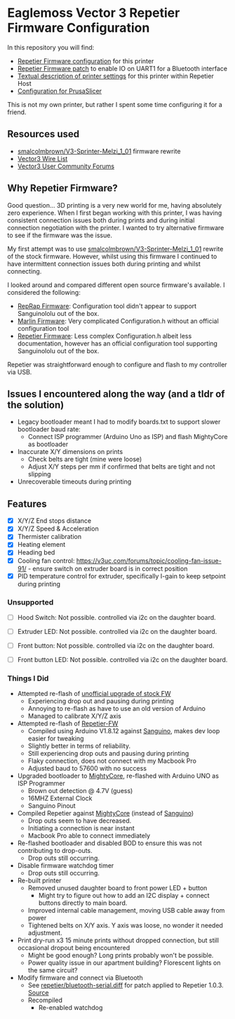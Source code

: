 # Eaglemoss Vector 3 Repetier Firmware Configuration

In this repository you will find:

* [Repetier Firmware configuration](repetier/Configuration.h) for this printer
* [Repetier Firmware patch](repetier/bluetooth-serial.diff) to enable IO on UART1 for a Bluetooth interface
* [Textual description of printer settings](Repetier-Host/printer-settings.md) for this printer within Repetier Host
* [Configuration for PrusaSlicer](PrusaSlicer/PrusaSlicer_config_bundle.ini)

This is not my own printer, but rather I spent some time configuring it for a friend.

## Resources used

* [smalcolmbrown/V3-Sprinter-Melzi_1_01](https://github.com/smalcolmbrown/V3-Sprinter-Melzi_1_01) firmware rewrite
* [Vector3 Wire List](https://v3uc.com/assets/Vector_3D_wire_list.pdf)
* [Vector3 User Community Forums](https://v3uc.com/)

## Why Repetier Firmware?

Good question... 3D printing is a very new world for me, having absolutely zero experience. When
I first began working with this printer, I was having consistent connection issues both during 
prints and during initial connection negotiation with the printer. I wanted to try alternative 
firmware to see if the firmware was the issue. 

My first attempt was to use [smalcolmbrown/V3-Sprinter-Melzi_1_01](https://github.com/smalcolmbrown/V3-Sprinter-Melzi_1_01) 
rewrite of the stock firmware. However, whilst using this firmware I continued to have intermittent 
connection issues both during printing and whilst connecting.

I looked around and compared different open source firmware's available. I considered the following:
 
* [RepRap Firmware](https://github.com/Duet3D/RepRapFirmware): Configuration tool didn't appear to
  support Sanguinololu out of the box.
* [Marlin Firmware](https://marlinfw.org/): Very complicated Configuration.h without an official 
  configuration tool
* [Repetier Firmware](https://www.repetier.com/documentation/repetier-firmware/): Less complex 
  Configuration.h albeit less documentation, however has an official configuration tool supporting 
  Sanguinololu out of the box.

Repetier was straightforward enough to configure and flash to my controller via USB.

## Issues I encountered along the way (and a tldr of the solution)

* Legacy bootloader meant I had to modify boards.txt to support slower bootloader baud rate:
    * Connect ISP programmer (Arduino Uno as ISP) and flash MightyCore as bootloader
* Inaccurate X/Y dimensions on prints
    * Check belts are tight (mine were loose)
    * Adjust X/Y steps per mm if confirmed that belts are tight and not slipping
* Unrecoverable timeouts during printing

## Features

- [x] X/Y/Z End stops distance
- [x] X/Y/Z Speed & Acceleration
- [x] Thermister calibration
- [x] Heating element
- [x] Heading bed
- [x] Cooling fan control: https://v3uc.com/forums/topic/cooling-fan-issue-91/ - ensure switch 
      on extruder board is in correct position
- [x] PID temperature control for extruder, specifically I-gain to keep setpoint during printing

### Unsupported 

- [ ] Hood Switch: Not possible. controlled via i2c on the daughter board.
- [ ] Extruder LED: Not possible. controlled via i2c on the daughter board.
- [ ] Front button: Not possible. controlled via i2c on the daughter board.
- [ ] Front button LED: Not possible. controlled via i2c on the daughter board.


### Things I Did

* Attempted re-flash of [unofficial upgrade of stock FW](https://github.com/smalcolmbrown/V3-Sprinter-Melzi_1_01)
    * Experiencing drop out and pausing during printing
    * Annoying to re-flash as have to use an old version of Arduino
    * Managed to calibrate X/Y/Z axis
* Attempted re-flash of [Repetier-FW](https://www.repetier.com/documentation/repetier-firmware/)
    * Compiled using Arduino V1.8.12 against [Sanguino](https://github.com/Lauszus/Sanguino), makes dev loop easier for tweaking
    * Slightly better in terms of reliability. 
    * Still experiencing drop outs and pausing during printing
    * Flaky connection, does not connect with my Macbook Pro
    * Adjusted baud to 57600 with no success
* Upgraded bootloader to [MightyCore](https://github.com/MCUdude/MightyCore), re-flashed with Arduino UNO as ISP Programmer
    * Brown out detection @ 4.7V (guess)
    * 16MHZ External Clock
    * Sanguino Pinout
* Compiled Repetier against [MightyCore](https://github.com/MCUdude/MightyCore) (instead of [Sanguino](https://github.com/Lauszus/Sanguino))
    * Drop outs seem to have decreased.
    * Initiating a connection is near instant
    * Macbook Pro able to connect immediately
* Re-flashed bootloader and disabled BOD to ensure this was not contributing to drop-outs.
    * Drop outs still occurring.
* Disable firmware watchdog timer
    * Drop outs still occurring.
* Re-built printer
    * Removed unused daughter board to front power LED + button
        * Might try to figure out how to add an I2C display + connect buttons directly to main board.
    * Improved internal cable management, moving USB cable away from power
    * Tightened belts on X/Y axis. Y axis was loose, no wonder it needed adjustment. 
* Print dry-run x3 15 minute prints without dropped connection, but still occasional dropout being encountered
    * Might be good enough? Long prints probably won't be possible.
    * Power quality issue in our apartment building? Florescent lights on the same circuit?
* Modify firmware and connect via Bluetooth
    * See [repetier/bluetooth-serial.diff](repetier/bluetooth-serial.diff) for patch applied to 
      Repetier 1.0.3. [Source](https://forum.repetier.com/discussion/5317/second-uart-for-bluetooth-isnt-working-after-upgrade-from-0-9-2-to-1-0-1)
    * Recompiled
        * Re-enabled watchdog
